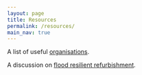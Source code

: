 ```yaml
---
layout: page
title: Resources
permalink: /resources/
main_nav: true
---
```


A list of useful [organisations](organisations).

A discussion on [flood resilient refurbishment](flood-resilience).
